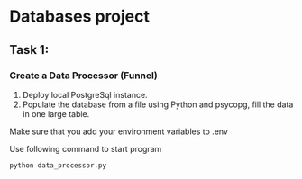 # Databases project

##  Task 1:
### Create a Data Processor (Funnel)

1. Deploy local PostgreSql instance.
2. Populate the database from a file using Python and psycopg, fill the data in one large table.


Make sure that you add your environment variables to .env

Use following command to start program
```
python data_processor.py
```